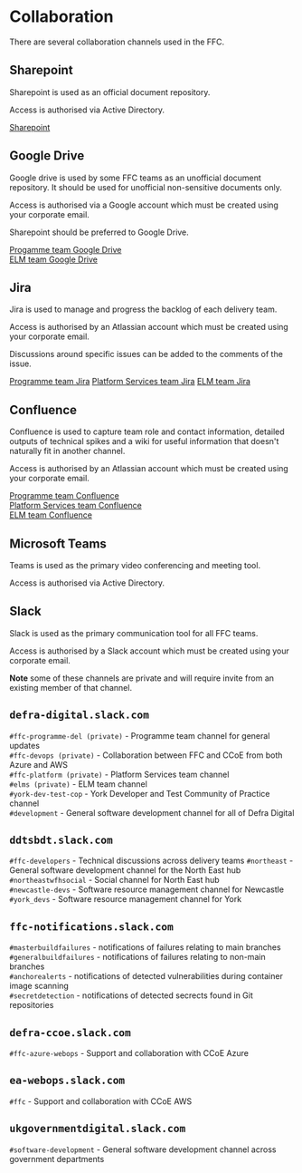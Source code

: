 # Collaboration
There are several collaboration channels used in the FFC.

## Sharepoint
Sharepoint is used as an official document repository.

Access is authorised via Active Directory.

[Sharepoint](https://defra.sharepoint.com/sites/pwa/Future%20Farming%20and%20Countryside%20Programme/default.aspx)

## Google Drive
Google drive is used by some FFC teams as an unofficial document repository. It should be used for unofficial non-sensitive documents only.

Access is authorised via a Google account which must be created using your corporate email.

Sharepoint should be preferred to Google Drive.

[Progamme team Google Drive](https://drive.google.com/drive/folders/0AAmQ4TlCw4vzUk9PVA)  
[ELM team Google Drive](https://drive.google.com/drive/folders/0AIJpwGmbYIzKUk9PVA)

## Jira
Jira is used to manage and progress the backlog of each delivery team.

Access is authorised by an Atlassian account which must be created using your corporate email.

Discussions around specific issues can be added to the comments of the issue.

[Programme team Jira](https://eaflood.atlassian.net/secure/RapidBoard.jspa?projectKey=FPD&rapidView=533&view=planning)
[Platform Services team Jira](https://eaflood.atlassian.net/secure/RapidBoard.jspa?rapidView=597&projectKey=PSD&view=planning.nodetail)
[ELM team Jira](https://eaflood.atlassian.net/secure/RapidBoard.jspa?rapidView=583&projectKey=ELM&view=planning.nodetail)

## Confluence
Confluence is used to capture team role and contact information, detailed outputs of technical spikes and a wiki for useful information that doesn't naturally fit in another channel.

Access is authorised by an Atlassian account which must be created using your corporate email.

[Programme team Confluence](https://eaflood.atlassian.net/wiki/spaces/FFCPD/overview)  
[Platform Services team Confluence](https://eaflood.atlassian.net/wiki/spaces/FPS/overview)  
[ELM team Confluence](https://eaflood.atlassian.net/wiki/spaces/ELM/overview)

## Microsoft Teams
Teams is used as the primary video conferencing and meeting tool.

Access is authorised via Active Directory.

## Slack
Slack is used as the primary communication tool for all FFC teams.

Access is authorised by a Slack account which must be created using your corporate email.

**Note** some of these channels are private and will require invite from an existing member of that channel.

## `defra-digital.slack.com`
`#ffc-programme-del (private)` - Programme team channel for general updates   
`#ffc-devops (private)` - Collaboration between FFC and CCoE from both Azure and AWS  
`#ffc-platform (private)` - Platform Services team channel  
`#elms (private)` - ELM team channel  
`#york-dev-test-cop` - York Developer and Test Community of Practice channel  
`#development` - General software development channel for all of Defra Digital

## `ddtsbdt.slack.com`
`#ffc-developers` - Technical discussions across delivery teams 
`#northeast` - General software development channel for the North East hub  
`#northeastwfhsocial` - Social channel for North East hub  
`#newcastle-devs` - Software resource management channel for Newcastle  
`#york_devs` - Software resource management channel for York

## `ffc-notifications.slack.com`
`#masterbuildfailures` - notifications of failures relating to main branches  
`#generalbuildfailures` - notifications of failures relating to non-main branches  
`#anchorealerts` - notifications of detected vulnerabilities during container image scanning  
`#secretdetection` - notifications of detected secrects found in Git repositories

## `defra-ccoe.slack.com`
`#ffc-azure-webops` - Support and collaboration with CCoE Azure

## `ea-webops.slack.com`
`#ffc` - Support and collaboration with CCoE AWS

## `ukgovernmentdigital.slack.com`
`#software-development` - General software development channel across government departments
